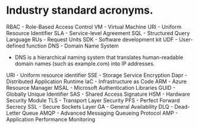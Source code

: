 # Industry standard acronyms.

RBAC - Role-Based Access Control
VM - Virtual Machine
URI - Uniform Resource Identifier
SLA - Service-level Agreement
SQL - Structured Query Language
RUs - Request Units
SDK - Software development kit
UDF - User-defined function
DNS - Domain Name System

- DNS is a hierarchical naming system that translates human-readable domain names (such as example.com) into IP addresses.

URI - Uniform resource identifier
SSE - Storage Service Encryption
Dapr - Distributed Application Runtime
IaC - Infrastructure as Code
ARM - Azure Resource Manager
MSAL - Microsoft Authentication Libraries
GUID - Globally Unique Identifier
SAS - Shared Access Signature
HSM - Hardware Security Module
TLS - Transport Layer Security
PFS - Perfect Forward Secrecy
SSL - Secure Sockets Layer
GA - General Availability
DLQ - Dead-Letter Queue
AMQP - Advanced Messaging Queueing Protocol
AMP - Application Performance Monitoring

